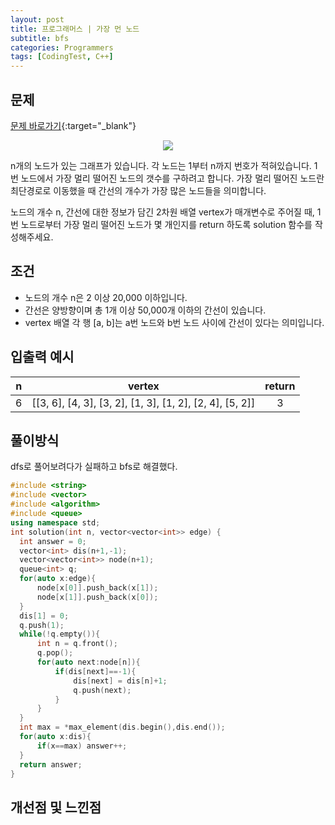 ```yaml
---
layout: post
title: 프로그래머스 | 가장 먼 노드
subtitle: bfs
categories: Programmers
tags: [CodingTest, C++]
---
```


## 문제
[문제 바로가기](https://school.programmers.co.kr/learn/courses/30/lessons/49189?language=cpp){:target="_blank"}

<p align ="center">
<image src="https://user-images.githubusercontent.com/41900899/183275742-19899d93-d2f0-4a8a-afc7-433257f9bc11.png"></p>

n개의 노드가 있는 그래프가 있습니다. 각 노드는 1부터 n까지 번호가 적혀있습니다. 1번 노드에서 가장 멀리 떨어진 노드의 갯수를 구하려고 합니다. 가장 멀리 떨어진 노드란 최단경로로 이동했을 때 간선의 개수가 가장 많은 노드들을 의미합니다.

노드의 개수 n, 간선에 대한 정보가 담긴 2차원 배열 vertex가 매개변수로 주어질 때, 1번 노드로부터 가장 멀리 떨어진 노드가 몇 개인지를 return 하도록 solution 함수를 작성해주세요.

## 조건

- 노드의 개수 n은 2 이상 20,000 이하입니다.
- 간선은 양방향이며 총 1개 이상 50,000개 이하의 간선이 있습니다.
- vertex 배열 각 행 [a, b]는 a번 노드와 b번 노드 사이에 간선이 있다는 의미입니다.


## 입출력 예시

  |n|vertex|return|
  |:--:|:--:|:--:|
  |6|[[3, 6], [4, 3], [3, 2], [1, 3], [1, 2], [2, 4], [5, 2]]|3|
  
  

## 풀이방식
  dfs로 풀어보려다가 실패하고 bfs로 해결했다.

  ```cpp
#include <string>
#include <vector>
#include <algorithm>
#include <queue>
using namespace std;
int solution(int n, vector<vector<int>> edge) {
    int answer = 0;
    vector<int> dis(n+1,-1);
    vector<vector<int>> node(n+1);
    queue<int> q;
    for(auto x:edge){
        node[x[0]].push_back(x[1]);
        node[x[1]].push_back(x[0]);
    }
    dis[1] = 0;
    q.push(1);
    while(!q.empty()){
        int n = q.front();
        q.pop();
        for(auto next:node[n]){
            if(dis[next]==-1){
                dis[next] = dis[n]+1;
                q.push(next);
            }
        }
    }
    int max = *max_element(dis.begin(),dis.end());
    for(auto x:dis){
        if(x==max) answer++;
    }
    return answer;
}
```

## 개선점 및 느낀점
